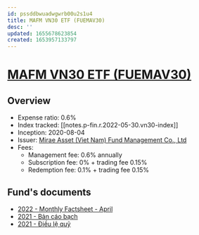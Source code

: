 ```yaml
---
id: pssddbwuadwgwrb00u2s1u4
title: MAFM VN30 ETF (FUEMAV30)
desc: ''
updated: 1655678623854
created: 1653957133797
---
```

# [MAFM VN30 ETF (FUEMAV30)](https://www.masvn.com/en/cate/general-information-1561)

## Overview

- Expense ratio: 0.6%
- Index tracked: [[notes.p-fin.r.2022-05-30.vn30-index]]
- Inception: 2020-08-04
- Issuer: [Mirae Asset (Viet Nam) Fund Management Co., Ltd](https://www.masvn.com/en/about/mirae-asset-vietnam)
- Fees:
    - Management fee: 0.6% annually
    - Subscription fee: 0% + trading fee 0.15%
    - Redemption fee: 0.1% + trading fee 0.15%

## Fund's documents

- [2022 - Monthly Factsheet - April](https://masvn.com/api/attachment/file/1652336461524-ETFreport042022EN.pdf)
- [2021 - Bản cáo bạch](https://masvn.com/api/attachment/file/1630479544207-ban-cao-bach-cap-nhat-lan-1-thang-82021-compressed.pdf)
- [2021 - Điều lệ quỹ](https://masvn.com/api/attachment/file/1630479526162-thay-doi-dieu-le-etf-final-da-gop.pdf)
